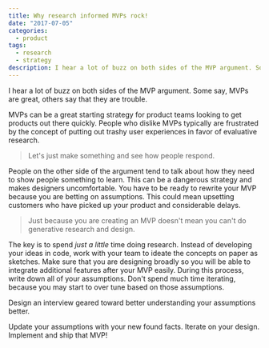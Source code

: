 ```yaml
---
title: Why research informed MVPs rock!
date: "2017-07-05"
categories: 
  - product
tags: 
  - research
  - strategy
description: I hear a lot of buzz on both sides of the MVP argument. Some say, MVPs are great, others say that they are trouble.
---
```


I hear a lot of buzz on both sides of the MVP argument. Some say, MVPs are great, others say that they are trouble.

MVPs can be a great starting strategy for product teams looking to get products out there quickly. People who dislike MVPs typically are frustrated by the concept of putting out trashy user experiences in favor of evaluative research.

> Let's just make something and see how people respond.

People on the other side of the argument tend to talk about how they need to show people something to learn. This can be a dangerous strategy and makes designers uncomfortable. You have to be ready to rewrite your MVP because you are betting on assumptions. This could mean upsetting customers who have picked up your product and considerable delays.

> Just because you are creating an MVP doesn't mean you can't do generative research and design.

The key is to spend _just a little_ time doing research. Instead of developing your ideas in code, work with your team to ideate the concepts on paper as sketches. Make sure that you are designing broadly so you will be able to integrate additional features after your MVP easily. During this process, write down all of your assumptions. Don't spend much time iterating, because you may start to over tune based on those assumptions.

Design an interview geared toward better understanding your assumptions better.

Update your assumptions with your new found facts. Iterate on your design. Implement and ship that MVP!

